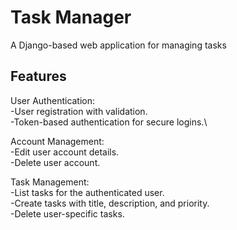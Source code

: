 # Task Manager

A Django-based web application for managing tasks

## Features

User Authentication:\
    -User registration with validation.\
    -Token-based authentication for secure logins.\

Account Management:\
    -Edit user account details. \
    -Delete user account.

Task Management:\
    -List tasks for the authenticated user.\
    -Create tasks with title, description, and priority.\
    -Delete user-specific tasks.

